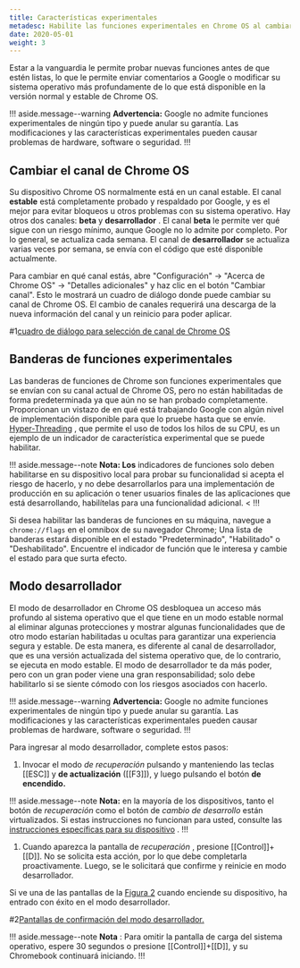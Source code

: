 ```yaml
---
title: Características experimentales
metadesc: Habilite las funciones experimentales en Chrome OS al cambiar las versiones, alternar banderas o habilitar el modo de desarrollador.
date: 2020-05-01
weight: 3
---
```


Estar a la vanguardia le permite probar nuevas funciones antes de que estén listas, lo que le permite enviar comentarios a Google o modificar su sistema operativo más profundamente de lo que está disponible en la versión normal y estable de Chrome OS.

!!! aside.message--warning
**Advertencia:** Google no admite funciones experimentales de ningún tipo y puede anular su garantía. Las modificaciones y las características experimentales pueden causar problemas de hardware, software o seguridad.
!!!

## Cambiar el canal de Chrome OS

Su dispositivo Chrome OS normalmente está en un canal estable. El canal **estable** está completamente probado y respaldado por Google, y es el mejor para evitar bloqueos u otros problemas con su sistema operativo. Hay otros dos canales: **beta** y **desarrollador** . El canal **beta** le permite ver qué sigue con un riesgo mínimo, aunque Google no lo admite por completo. Por lo general, se actualiza cada semana. El canal de **desarrollador** se actualiza varias veces por semana, se envía con el código que esté disponible actualmente.

Para cambiar en qué canal estás, abre "Configuración" -> "Acerca de Chrome OS" -> "Detalles adicionales" y haz clic en el botón "Cambiar canal". Esto le mostrará un cuadro de diálogo donde puede cambiar su canal de Chrome OS. El cambio de canales requerirá una descarga de la nueva información del canal y un reinicio para poder aplicar.

#1[cuadro de diálogo para selección de canal de Chrome OS](ix://productivity/change-channels.png)

## Banderas de funciones experimentales

Las banderas de funciones de Chrome son funciones experimentales que se envían con su canal actual de Chrome OS, pero no están habilitadas de forma predeterminada ya que aún no se han probado completamente. Proporcionan un vistazo de en qué está trabajando Google con algún nivel de implementación disponible para que lo pruebe hasta que se envíe. [Hyper-Threading](https://support.google.com/chromebook/answer/9340236) , que permite el uso de todos los hilos de su CPU, es un ejemplo de un indicador de característica experimental que se puede habilitar.

!!! aside.message--note
**Nota: Los** indicadores de funciones solo deben habilitarse en su dispositivo local para probar su funcionalidad si acepta el riesgo de hacerlo, y no debe desarrollarlos para una implementación de producción en su aplicación o tener usuarios finales de las aplicaciones que está desarrollando, habilítelas para una funcionalidad adicional. <
!!!

Si desea habilitar las banderas de funciones en su máquina, navegue a `chrome://flags` en el omnibox de su navegador Chrome; Una lista de banderas estará disponible en el estado "Predeterminado", "Habilitado" o "Deshabilitado". Encuentre el indicador de función que le interesa y cambie el estado para que surta efecto.

## Modo desarrollador

El modo de desarrollador en Chrome OS desbloquea un acceso más profundo al sistema operativo que el que tiene en un modo estable normal al eliminar algunas protecciones y mostrar algunas funcionalidades que de otro modo estarían habilitadas u ocultas para garantizar una experiencia segura y estable. De esta manera, es diferente al canal de desarrollador, que es una versión actualizada del sistema operativo que, de lo contrario, se ejecuta en modo estable. El modo de desarrollador te da más poder, pero con un gran poder viene una gran responsabilidad; solo debe habilitarlo si se siente cómodo con los riesgos asociados con hacerlo.

!!! aside.message--warning
**Advertencia:** Google no admite funciones experimentales de ningún tipo y puede anular su garantía. Las modificaciones y las características experimentales pueden causar problemas de hardware, software o seguridad.
!!!

Para ingresar al modo desarrollador, complete estos pasos:

1. Invocar el modo _de recuperación_ pulsando y manteniendo las teclas [[ESC]] y **de actualización** ([[F3]]), y luego pulsando el botón **de encendido.**

!!! aside.message--note
**Nota:** en la mayoría de los dispositivos, tanto el botón de _recuperación_ como el botón de _cambio de desarrollo_ están virtualizados. Si estas instrucciones no funcionan para usted, consulte las [instrucciones específicas para su dispositivo](https://www.chromium.org/chromium-os/developer-information-for-chrome-os-devices) . !!!

1. Cuando aparezca la pantalla de _recuperación_ , presione [[Control]]+[[D]]. No se solicita esta acción, por lo que debe completarla proactivamente. Luego, se le solicitará que confirme y reinicie en modo desarrollador.

Si ve una de las pantallas de la [Figura 2](#figure-2) cuando enciende su dispositivo, ha entrado con éxito en el modo desarrollador.

#2[Pantallas de confirmación del modo desarrollador.](ix://android/dev-mode/verification.jpg)

!!! aside.message--note
**Nota** : Para omitir la pantalla de carga del sistema operativo, espere 30 segundos o presione [[Control]]+[[D]], y su Chromebook continuará iniciando.
!!!
